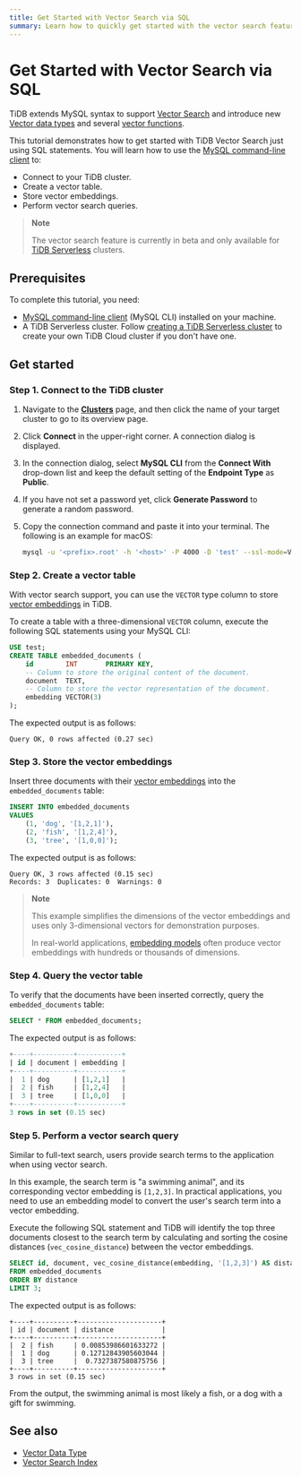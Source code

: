 ```yaml
---
title: Get Started with Vector Search via SQL
summary: Learn how to quickly get started with the vector search feature in TiDB Cloud using SQL statements and power the generative AI application.
---
```


# Get Started with Vector Search via SQL

TiDB extends MySQL syntax to support [Vector Search](/tidb-cloud/vector-search-overview.md) and introduce new [Vector data types](/tidb-cloud/vector-search-data-types.md) and several [vector functions](/tidb-cloud/vector-search-functions-and-operators.md).

This tutorial demonstrates how to get started with TiDB Vector Search just using SQL statements. You will learn how to use the [MySQL command-line client](https://dev.mysql.com/doc/refman/8.4/en/mysql.html) to:

- Connect to your TiDB cluster.
- Create a vector table.
- Store vector embeddings.
- Perform vector search queries.

> **Note**
>
> The vector search feature is currently in beta and only available for [TiDB Serverless](/tidb-cloud/select-cluster-tier.md#tidb-serverless) clusters.

## Prerequisites

To complete this tutorial, you need:

- [MySQL command-line client](https://dev.mysql.com/doc/refman/8.4/en/mysql.html) (MySQL CLI) installed on your machine.
- A TiDB Serverless cluster. Follow [creating a TiDB Serverless cluster](/tidb-cloud/create-tidb-cluster-serverless.md) to create your own TiDB Cloud cluster if you don't have one.

## Get started

### Step 1. Connect to the TiDB cluster

1. Navigate to the [**Clusters**](https://tidbcloud.com/console/clusters) page, and then click the name of your target cluster to go to its overview page.

2. Click **Connect** in the upper-right corner. A connection dialog is displayed.

3. In the connection dialog, select **MySQL CLI** from the **Connect With** drop-down list and keep the default setting of the **Endpoint Type** as **Public**.

4. If you have not set a password yet, click **Generate Password** to generate a random password.

5. Copy the connection command and paste it into your terminal. The following is an example for macOS:

   ```bash
   mysql -u '<prefix>.root' -h '<host>' -P 4000 -D 'test' --ssl-mode=VERIFY_IDENTITY --ssl-ca=/etc/ssl/cert.pem -p'<password>'
   ```

### Step 2. Create a vector table

With vector search support, you can use the `VECTOR` type column to store [vector embeddings](/tidb-cloud/vector-search-overview.md#vector-embedding) in TiDB.

To create a table with a three-dimensional `VECTOR` column, execute the following SQL statements using your MySQL CLI:

```sql
USE test;
CREATE TABLE embedded_documents (
    id        INT       PRIMARY KEY,
    -- Column to store the original content of the document.
    document  TEXT,
    -- Column to store the vector representation of the document.
    embedding VECTOR(3)
);
```

The expected output is as follows:

```text
Query OK, 0 rows affected (0.27 sec)
```

### Step 3. Store the vector embeddings

Insert three documents with their [vector embeddings](/tidb-cloud/vector-search-overview.md#vector-embedding) into the `embedded_documents` table:

```sql
INSERT INTO embedded_documents
VALUES
    (1, 'dog', '[1,2,1]'),
    (2, 'fish', '[1,2,4]'),
    (3, 'tree', '[1,0,0]');
```

The expected output is as follows:

```
Query OK, 3 rows affected (0.15 sec)
Records: 3  Duplicates: 0  Warnings: 0
```

> **Note**
>
> This example simplifies the dimensions of the vector embeddings and uses only 3-dimensional vectors for demonstration purposes.
>
> In real-world applications, [embedding models](/tidb-cloud/vector-search-overview.md#embedding-model) often produce vector embeddings with hundreds or thousands of dimensions.

### Step 4. Query the vector table

To verify that the documents have been inserted correctly, query the `embedded_documents` table:

```sql
SELECT * FROM embedded_documents;
```

The expected output is as follows:

```sql
+----+----------+-----------+
| id | document | embedding |
+----+----------+-----------+
|  1 | dog      | [1,2,1]   |
|  2 | fish     | [1,2,4]   |
|  3 | tree     | [1,0,0]   |
+----+----------+-----------+
3 rows in set (0.15 sec)
```

### Step 5. Perform a vector search query

Similar to full-text search, users provide search terms to the application when using vector search.

In this example, the search term is "a swimming animal", and its corresponding vector embedding is `[1,2,3]`. In practical applications, you need to use an embedding model to convert the user's search term into a vector embedding.

Execute the following SQL statement and TiDB will identify the top three documents closest to the search term by calculating and sorting the cosine distances (`vec_cosine_distance`) between the vector embeddings.

```sql
SELECT id, document, vec_cosine_distance(embedding, '[1,2,3]') AS distance
FROM embedded_documents
ORDER BY distance
LIMIT 3;
```

The expected output is as follows:

```plain
+----+----------+---------------------+
| id | document | distance            |
+----+----------+---------------------+
|  2 | fish     | 0.00853986601633272 |
|  1 | dog      | 0.12712843905603044 |
|  3 | tree     |  0.7327387580875756 |
+----+----------+---------------------+
3 rows in set (0.15 sec)
```

From the output, the swimming animal is most likely a fish, or a dog with a gift for swimming.

## See also

- [Vector Data Type](/tidb-cloud/vector-search-data-types.md)
- [Vector Search Index](/tidb-cloud/vector-search-index.md)

